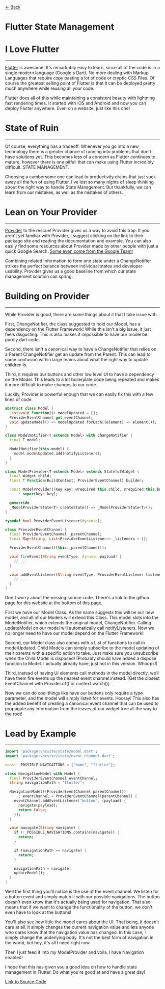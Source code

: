 [<- Back](https://vhcblade.com/#/blog/flutter/state)
# Flutter State Management

# I Love Flutter
----------------

[Flutter](https://flutter.dev) is awesome! It's remarkably easy to learn, since all of the code is in a single modern language (Google's Dart). No more dealing with Markup Languages that require copy pasting a lot of code or cryptic CSS Files. Of course the greatest selling point of Flutter is that it can be deployed pretty much anywhere while reusing all your code. 

Flutter does all of this while maintaining a consistent beauty with lightning fast rendering times. It started with iOS and Android and now you can deploy Flutter anywhere. Even on a website, just like this one!

# State of Ruin
---------------

Of course, everything has a tradeoff. Whenever you go into a new technology there is a greater chance of running into problems that don't have solutions yet. This becomes less of a concern as Flutter continues to mature, however there is one pitfall that can make using Flutter incredibly difficult. STATE MANAGEMENT. 

Choosing a cumbersome one can lead to productivity drains that just suck away all the fun of using Flutter. I've lost so many nights of sleep thinking about the right way to handle State Management. But thankfully, we can learn from our mistakes, as well as the mistakes of others.

# Lean on Your Provider
-----------------------

[Provider](https://pub.dev/packages/provider) to the rescue! Provider gives us a way to avoid this trap. If you aren't yet familiar with Provider, I suggest clicking on the link to their package site and reading the documentation and example. You can also easily find some resources about Provider made by other people with just a quick Google Search. [Some even come from the Google Team!](https://www.youtube.com/watch?v=d_m5csmrf7I) 

Combining related information to form one state under a ChangeNotifier strikes the perfect balance between individual states and developer usability. Provider gives us a good baseline from which our state management solution can spring.

# Building on Provider
----------------------

While Provider is good, there are some things about it that I take issue with. 

First, ChangeNotifier, the class suggested to hold our Model, has a dependency on the Flutter Framework! While this isn't a big issue, it just feels disgusting. This is also makes it impossible to have our model be purely dart code.

Second, there isn't a canonical way to have a ChangeNotifier that relies on a Parent ChangeNotifier get an update from the Parent. This can lead to some confusion within large teams about what the right way to update children is. 

Third, it requires our buttons and other low level UI to have a dependency on the Model. This leads to a lot boilerplate code being repeated and makes it more difficult to make changes to our code.

Luckily, Provider is powerful enough that we can easily fix this with a few lines of code.

```dart
abstract class Model {
  List<void Function()> modelUpdated = [];
  ProviderEventChannel get eventChannel;
  void updateModel() => modelUpdated.forEach((element) => element());
}
```

```dart
class ModelNotifier<T extends Model> with ChangeNotifier {
  final T model;

  ModelNotifier(this.model) {
    model.modelUpdated.add(notifyListeners);
  }
}

class ModelProvider<T extends Model> extends StatefulWidget {
  final Widget child;
  final T Function(BuildContext, ProviderEventChannel) builder;

  const ModelProvider({Key key, @required this.child, @required this.builder})
      : super(key: key);

  @override
  _ModelProviderState<T> createState() => _ModelProviderState<T>();
}
```

```dart
typedef bool ProviderEventListener(dynamic);

class ProviderEventChannel {
  final ProviderEventChannel _parentChannel;
  final Map<String, List<ProviderEventListener>> _listeners = {};

  ProviderEventChannel([this._parentChannel]);

  void fireEvent(String eventType, dynamic payload) {
    // ...
  }

  void addEventListener(String eventType, ProviderEventListener listener) {
    // ...
  }
}
```

Don't worry about the missing source code. There's a link to the github page for this website at the bottom of this page.

First we have our Model Class. As the name suggests this will be our new model, and all of our Models will extend this Class. This model slots into the ModelNotifier, which extends the original model, ChangeNotifier. Calling updateModel on our model will automatically call notifyListeners. Now we no longer need to have our model depend on the Flutter Framework!

Second, our Model class also comes with a List of functions to call in modelUpdated. Child Models can simply subscribe to the model updating of their parents with a specific action to take. Just make sure you unsubscribe when the Child Model is disposed! (Probably should have added a dispose function to Model. I actually already have, just not in this version. Whoops!)

Third, instead of having UI elements call methods in the model directly, we'll have them fire events up the nearest event channel instead. [Get the closest EventChannel with Provider.of<ProviderEventChannel>() or context.watch<ProviderEventChannel>()]. 

Now we can do cool things like have our buttons only require a type parameter, and the model will simply listen for events. Hooray! This also has the added benefit of creating a canonical event channel that can be used to propagate any information from the leaves of our widget tree all the way to the root!

# Lead by Example
-----------------

```dart
import 'package:vhcsite/state/model.dart';
import 'package:vhcsite/state/event_channel.dart';

const _POSSIBLE_NAVIGATIONS = {"home", "flutter"};

class NavigationModel with Model {
  final ProviderEventChannel eventChannel;
  String navigationPath = "flutter";

  NavigationModel({ProviderEventChannel parentChannel})
      : eventChannel = ProviderEventChannel(parentChannel) {
    eventChannel.addEventListener("button", (payload) {
      navigate(payload);
      return false;
    });
  }

  void navigate(String navigate) {
    if (!_POSSIBLE_NAVIGATIONS.contains(navigate)) {
      return;
    }

    if (navigationPath == navigate) {
      return;
    }

    navigationPath = navigate;
    updateModel();
  }
}
```

Well the first thing you'll notice is the use of the event channel. We listen for a button event and simply match it with our possible navigations. The button doesn't even know that it's actually being used for navigation. That also means that if we want to change the functionality of the button, we don't even have to look at the buttons!

You'll also see how little the model cares about the UI. That being, it doesn't care at all. It simply changes the current navigation value and lets anyone who cares know that the navigation value has changed. In this case, I simply change the underlying body. It's not the best form of navigation in the world, but hey, it's all I need right now.

Then I just feed it into my ModelProvider and voila, I have Navigation enabled!

I hope that this has given you a good idea on how to handle state management in Flutter. Do what you're good at and have a great day!

[Link to Source Code](https://github.com/VHCBlade/VHCSite/tree/state-example/Flutter/vhcsite/lib/state)